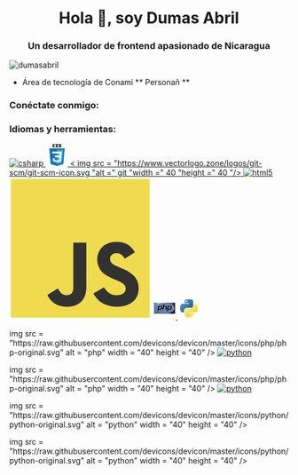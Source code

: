 <h1 align = "center"> Hola 👋, soy Dumas Abril </h1>
<h3 align = "center"> Un desarrollador de frontend apasionado de Nicaragua </h3>

<p align = "left"> <img src = "https://komarev.com/ghpvc/?username=dumasabril&label=Profile%20views&color=0e75b6&style=flat" alt = "dumasabril" /> </p>

- Área de tecnología de Conami ** Personañ **

<h3 align = "izquierda "> Conéctate conmigo: </h3>
<p align =" left ">
</p>

<h3 align =" left "> Idiomas y herramientas: </h3>
<p align = "left"> <a href="https://www.w3schools.com/cs/" target="_blank" rel="noreferrer"> <img src = "https: //raw.githubusercontent. com / devicons / devicon / master / icons / csharp / csharp-original.svg "alt =" csharp "width =" 40 "height =" 40 "/> </a> <a href =" https: // www. w3schools.com/css/ "target =" _ blank "rel =" noreferrer "> <img src =" https://raw.githubusercontent.com/devicons/devicon/master/icons/css3/css3-original-wordmark.svg "alt =" css3 "width =" 40 "height =" 40 "/> </a> <a href="https://git-scm.com/" target="_blank" rel="noreferrer"> < img src = "https://www.vectorlogo.zone/logos/git-scm/git-scm-icon.svg "alt =" git "width =" 40 "height =" 40 "/> </a> <a href =" https://www.w3.org/html/ "target =" _ blank "rel =" noreferrer "> <img src =" https://raw.githubusercontent.com/devicons/devicon/master/icons/html5/html5 -original-wordmark.svg "alt =" html5 "width =" 40 "height =" 40 "/> </a> <a href =" https://developer.mozilla.org/en-US/docs/Web / JavaScript "target =" _ blank "rel =" noreferrer "> <img src =" https://raw.githubusercontent.com/devicons/devicon/master/icons/javascript/javascript-original.svg "alt =" javascript " ancho = "40" alto = "40" /></a> <a href="https://www.php.net" target="_blank" rel="noreferrer"> <img src = "https://raw.githubusercontent.com/devicons/devicon/master /icons/php/php-original.svg "alt =" php "width =" 40 "height =" 40 "/> </a> <a href =" https://www.python.org "target =" _blank "rel =" noreferrer "> <img src =" https://raw.githubusercontent.com/devicons/devicon/master/icons/python/python-original.svg "alt =" python "width =" 40 "de altura = "40" /> </a> </p>img src = "https://raw.githubusercontent.com/devicons/devicon/master/icons/php/php-original.svg" alt = "php" width = "40" height = "40" /> </ a > <a href="https://www.python.org" target="_blank" rel="noreferrer"> <img src = "https://raw.githubusercontent.com/devicons/devicon/master/icons/ python / python-original.svg "alt =" python "width =" 40 "height =" 40 "/> </a> </p>img src = "https://raw.githubusercontent.com/devicons/devicon/master/icons/php/php-original.svg" alt = "php" width = "40" height = "40" /> </ a > <a href="https://www.python.org" target="_blank" rel="noreferrer"> <img src = "https://raw.githubusercontent.com/devicons/devicon/master/icons/ python / python-original.svg "alt =" python "width =" 40 "height =" 40 "/> </a> </p>img src = "https://raw.githubusercontent.com/devicons/devicon/master/icons/python/python-original.svg" alt = "python" width = "40" height = "40" /> </ a > </p>img src = "https://raw.githubusercontent.com/devicons/devicon/master/icons/python/python-original.svg" alt = "python" width = "40" height = "40" /> </ a > </p>
